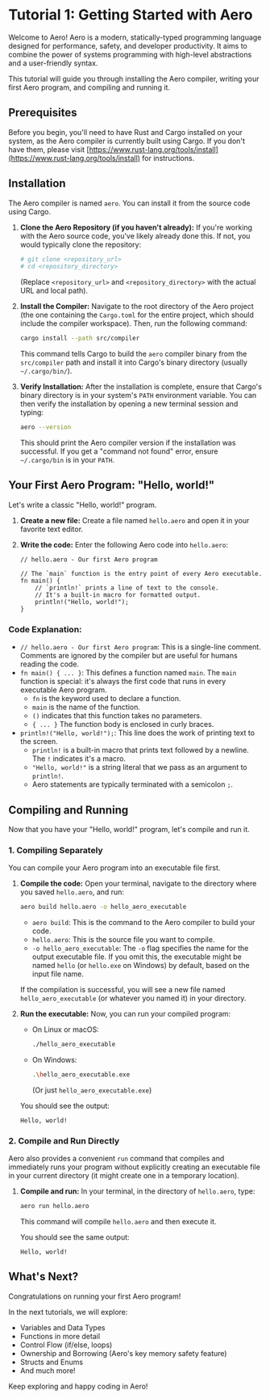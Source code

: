 # Tutorial 1: Getting Started with Aero

Welcome to Aero! Aero is a modern, statically-typed programming language designed for performance, safety, and developer productivity. It aims to combine the power of systems programming with high-level abstractions and a user-friendly syntax.

This tutorial will guide you through installing the Aero compiler, writing your first Aero program, and compiling and running it.

## Prerequisites

Before you begin, you'll need to have Rust and Cargo installed on your system, as the Aero compiler is currently built using Cargo. If you don't have them, please visit [https://www.rust-lang.org/tools/install](https://www.rust-lang.org/tools/install) for instructions.

## Installation

The Aero compiler is named `aero`. You can install it from the source code using Cargo.

1.  **Clone the Aero Repository (if you haven't already):**
    If you're working with the Aero source code, you've likely already done this. If not, you would typically clone the repository:
    ```bash
    # git clone <repository_url>
    # cd <repository_directory>
    ```
    (Replace `<repository_url>` and `<repository_directory>` with the actual URL and local path).

2.  **Install the Compiler:**
    Navigate to the root directory of the Aero project (the one containing the `Cargo.toml` for the entire project, which should include the compiler workspace). Then, run the following command:

    ```bash
    cargo install --path src/compiler
    ```
    This command tells Cargo to build the `aero` compiler binary from the `src/compiler` path and install it into Cargo's binary directory (usually `~/.cargo/bin/`).

3.  **Verify Installation:**
    After the installation is complete, ensure that Cargo's binary directory is in your system's `PATH` environment variable. You can then verify the installation by opening a new terminal session and typing:
    ```bash
    aero --version
    ```
    This should print the Aero compiler version if the installation was successful. If you get a "command not found" error, ensure `~/.cargo/bin` is in your `PATH`.

## Your First Aero Program: "Hello, world!"

Let's write a classic "Hello, world!" program.

1.  **Create a new file:**
    Create a file named `hello.aero` and open it in your favorite text editor.

2.  **Write the code:**
    Enter the following Aero code into `hello.aero`:

    ```aero
    // hello.aero - Our first Aero program

    // The `main` function is the entry point of every Aero executable.
    fn main() {
        // `println!` prints a line of text to the console.
        // It's a built-in macro for formatted output.
        println!("Hello, world!");
    }
    ```

### Code Explanation:

*   `// hello.aero - Our first Aero program`: This is a single-line comment. Comments are ignored by the compiler but are useful for humans reading the code.
*   `fn main() { ... }`: This defines a function named `main`. The `main` function is special: it's always the first code that runs in every executable Aero program.
    *   `fn` is the keyword used to declare a function.
    *   `main` is the name of the function.
    *   `()` indicates that this function takes no parameters.
    *   `{ ... }` The function body is enclosed in curly braces.
*   `println!("Hello, world!");`: This line does the work of printing text to the screen.
    *   `println!` is a built-in macro that prints text followed by a newline. The `!` indicates it's a macro.
    *   `"Hello, world!"` is a string literal that we pass as an argument to `println!`.
    *   Aero statements are typically terminated with a semicolon `;`.

## Compiling and Running

Now that you have your "Hello, world!" program, let's compile and run it.

### 1. Compiling Separately

You can compile your Aero program into an executable file first.

1.  **Compile the code:**
    Open your terminal, navigate to the directory where you saved `hello.aero`, and run:
    ```bash
    aero build hello.aero -o hello_aero_executable
    ```
    *   `aero build`: This is the command to the Aero compiler to build your code.
    *   `hello.aero`: This is the source file you want to compile.
    *   `-o hello_aero_executable`: The `-o` flag specifies the name for the output executable file. If you omit this, the executable might be named `hello` (or `hello.exe` on Windows) by default, based on the input file name.

    If the compilation is successful, you will see a new file named `hello_aero_executable` (or whatever you named it) in your directory.

2.  **Run the executable:**
    Now, you can run your compiled program:
    *   On Linux or macOS:
        ```bash
        ./hello_aero_executable
        ```
    *   On Windows:
        ```bash
        .\hello_aero_executable.exe
        ```
        (Or just `hello_aero_executable.exe`)

    You should see the output:
    ```
    Hello, world!
    ```

### 2. Compile and Run Directly

Aero also provides a convenient `run` command that compiles and immediately runs your program without explicitly creating an executable file in your current directory (it might create one in a temporary location).

1.  **Compile and run:**
    In your terminal, in the directory of `hello.aero`, type:
    ```bash
    aero run hello.aero
    ```
    This command will compile `hello.aero` and then execute it.

    You should see the same output:
    ```
    Hello, world!
    ```

## What's Next?

Congratulations on running your first Aero program!

In the next tutorials, we will explore:
*   Variables and Data Types
*   Functions in more detail
*   Control Flow (if/else, loops)
*   Ownership and Borrowing (Aero's key memory safety feature)
*   Structs and Enums
*   And much more!

Keep exploring and happy coding in Aero!
